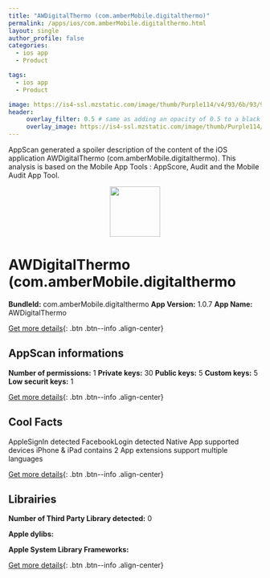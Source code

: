 ```yaml
---
title: "AWDigitalThermo (com.amberMobile.digitalthermo)"
permalink: /apps/ios/com.amberMobile.digitalthermo.html
layout: single
author_profile: false
categories: 
  - ios app 
  - Product 

tags: 
  - ios app 
  - Product 

image: https://is4-ssl.mzstatic.com/image/thumb/Purple114/v4/93/6b/93/936b93e6-7b12-b02d-82f6-b0c9ee9e9cd6/AppIcon-0-1x_U007emarketing-0-0-GLES2_U002c0-512MB-sRGB-0-0-0-85-220-0-0-0-6.png/512x512bb.jpg
header: 
     overlay_filter: 0.5 # same as adding an opacity of 0.5 to a black background
     overlay_image: https://is4-ssl.mzstatic.com/image/thumb/Purple114/v4/93/6b/93/936b93e6-7b12-b02d-82f6-b0c9ee9e9cd6/AppIcon-0-1x_U007emarketing-0-0-GLES2_U002c0-512MB-sRGB-0-0-0-85-220-0-0-0-6.png/512x512bb.jpg
---
```

AppScan generated a spoiler description of the content of the iOS application AWDigitalThermo (com.amberMobile.digitalthermo). This analysis is based on the Mobile App Tools : AppScore, Audit and the Mobile Audit App Tool.

  
  
<div style="text-align: center;"><img src="https://is4-ssl.mzstatic.com/image/thumb/Purple114/v4/93/6b/93/936b93e6-7b12-b02d-82f6-b0c9ee9e9cd6/AppIcon-0-1x_U007emarketing-0-0-GLES2_U002c0-512MB-sRGB-0-0-0-85-220-0-0-0-6.png/512x512bb.jpg" width="100" height="100"></div>  
  
# AWDigitalThermo (com.amberMobile.digitalthermo

**BundleId:** com.amberMobile.digitalthermo
**App Version:** 1.0.7
**App Name:** AWDigitalThermo


[Get more details](/pricing.html){: .btn .btn--info .align-center}  
  
## AppScan informations 

**Number of permissions:** 1
**Private keys:** 30
**Public keys:** 5
**Custom keys:** 5
**Low securit keys:** 1
  
[Get more details](/pricing.html){: .btn .btn--info .align-center}

## Cool Facts

AppleSignIn detected
FacebookLogin detected
Native App
supported devices iPhone & iPad
contains 2 App extensions
support multiple languages
  
[Get more details](/pricing.html){: .btn .btn--info .align-center}

## Librairies 
**Number of Third Party Library detected:** 0

**Apple dylibs:**


**Apple System Library Frameworks:**


  
[Get more details](/pricing.html){: .btn .btn--info .align-center}

